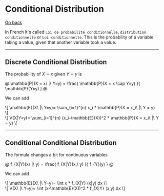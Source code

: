 # Conditional Distribution

[Go back](..#joint-probability)

In French it's called `Loi de probabilité conditionnelle`, `distribution conditionnelle` or `Loi conditionnelle`. This is the probability of a variable taking a value, given that another variable took a value.

<hr class="sl">

## Discrete Conditional Distribution

The probability of $X=x$ given $Y=y$
is

@
\mathbb{P}(X = x\ |\ Y=y) =
\frac{
\mathbb{P}(X = x \cap Y=y)
}{
\mathbb{P}(Y=y)
}
@

We can add

<div>
\[
\mathbb{E}(X\ |\ Y=y)= \sum_{i=1}^{n} x_i * \mathbb{P}(X = x_i\ |\ Y = y)
\]
</div>
<div>
\[
V(X|Y=y)= \sum_{i=1}^{n} (x_i-\mathbb{E}(X))^2 * \mathbb{P}(X = x_i\ |\ Y = y)
\]
</div>

<hr class="sr">

## Conditional Conditional Distribution

The formula changes a bit for continuous variables

@
f_{X|Y}(x\ |\ y) =
\frac{
f_{X|Y}(x,\ y)
}{
f_{Y}(y)
}
@

We can add

<div>
\[
\mathbb{E}(X\ |\ Y=y)= 
\int x * f_{X|Y} (x|y) dx
\]
</div>
<div>
\[
V(X\ |\ Y=y)= \int (x-\mathbb{E}(X))^2 * f_{X|Y} (x,y) dx
\]
</div>
